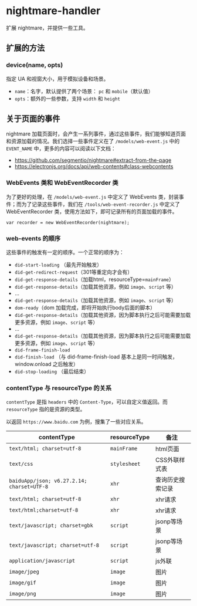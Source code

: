 # nightmare-handler

扩展 nightmare，并提供一些工具。

## 扩展的方法

### device(name, opts)

指定 UA 和视窗大小，用于模拟设备和场景。

- `name`：名字，默认提供了两个场景： `pc` 和 `mobile`（默认值）
- `opts`：额外的一些参数，支持 `width` 和 `height`

## 关于页面的事件

nightmare 加载页面时，会产生一系列事件，通过这些事件，我们能够知道页面和资源加载的情况。我们选择一些事件定义在了 `/models/web-event.js` 中的 `EVENT_NAME` 中，更多的内容可以阅读以下文档：

- https://github.com/segmentio/nightmare#extract-from-the-page
- https://electronjs.org/docs/api/web-contents#class-webcontents

### WebEvents 类和 WebEventRecorder 类

为了更好的处理，在 `/models/web-event.js` 中定义了 WebEvents 类，封装事件；而为了记录这些事件，我们在 `/tools/web-event-recorder.js` 中定义了 WebEventRecorder 类，使用方法如下，即可记录所有的页面加载的事件。

```
var recorder = new WebEventRecorder(nightmare);
```

### web-events 的顺序

这些事件的触发有一定的顺序。一个正常的顺序为：

- `did-start-loading` （最先开始触发）
- `did-get-redirect-request`（301等重定向才会有）
- `did-get-response-details`（加载html，resourceType=`mainFrame`）
- `did-get-response-details`（加载其他资源，例如 `image`、`script` 等）
- ...
- `did-get-response-details`（加载其他资源，例如 `image`、`script` 等）
- `dom-ready`（dom 加载完成，即将开始执行body后面的脚本）
- `did-get-response-details`（加载其他资源，因为脚本执行之后可能需要加载更多资源，例如 `image`、`script` 等）
- ...
- `did-get-response-details`（加载其他资源，因为脚本执行之后可能需要加载更多资源，例如 `image`、`script` 等）
- `did-frame-finish-load`
- `did-finish-load` （与 did-frame-finish-load 基本上是同一时间触发，window.onload 之后触发）
- `did-stop-loading` （最后结束）

### contentType 与 resourceType 的关系

`contentType` 是指 `headers` 中的 `Content-Type`，可以自定义值返回。而 `resourceType` 指的是资源的类型。

以返回 `https://www.baidu.com` 为例，搜集了一些对应关系。

| contentType | resourceType | 备注 |
| --- | --- | --- |
| `text/html; charset=utf-8` | `mainFrame` | html页面 |
| `text/css` | `stylesheet` | CSS外联样式表 |
| `baiduApp/json; v6.27.2.14; charset=UTF-8` | `xhr` | 查询历史搜索记录 |
| `text/html; charset=utf-8` | `xhr` | xhr请求 |
| `text/html;charset=utf-8` | `xhr` | xhr请求 |
| `text/javascript; charset=gbk` | `script` | jsonp等场景 |
| `text/javascript; charset=utf-8` | `script` | jsonp等场景 |
| `application/javascript` | `script` | js外联 |
| `image/jpeg` | `image` | 图片 |
| `image/gif` | `image` | 图片 |
| `image/png` | `image` | 图片 |